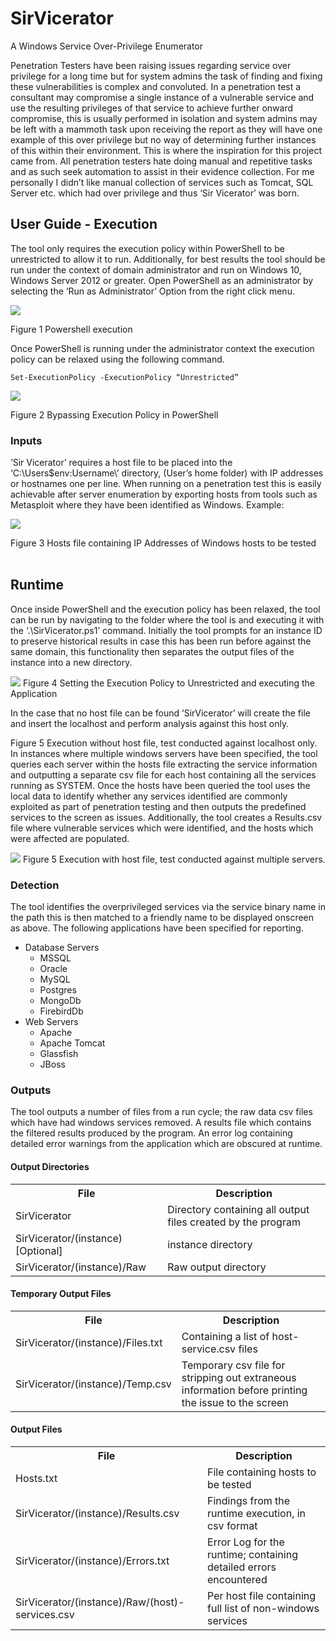 # SirVicerator
A Windows Service Over-Privilege Enumerator

Penetration Testers have been raising issues regarding service over privilege for a long time but for system admins the task of finding and fixing these vulnerabilities is complex and convoluted.  In a penetration test a consultant may compromise a single instance of a vulnerable service and use the resulting privileges of that service to achieve further onward compromise, this is usually performed in isolation and system admins may be left with a mammoth task upon receiving the report as they will have one example of this over privilege but no way of determining further instances of this within their environment.
This is where the inspiration for this project came from.  All penetration testers hate doing manual and repetitive tasks and as such seek automation to assist in their evidence collection.  For me personally I didn’t like manual collection of services such as Tomcat, SQL Server etc. which had over privilege and thus ‘Sir Vicerator’ was born.


<h2>User Guide - Execution</h2>

The tool only requires the execution policy within PowerShell to be unrestricted to allow it to run.  Additionally, for best results the tool should be run under the context of domain administrator and run on Windows 10, Windows Server 2012 or greater.  Open PowerShell as an administrator by selecting the ‘Run as Administrator’ Option from the right click menu.
 
 <img src="https://user-images.githubusercontent.com/72804004/106904736-71f68700-66f3-11eb-993f-fd4c83facfe8.png">
 
Figure 1 Powershell execution
 
Once PowerShell is running under the administrator context the execution policy can be relaxed using the following command.

<code>Set-ExecutionPolicy -ExecutionPolicy “Unrestricted”</code>

 <img src="https://user-images.githubusercontent.com/72804004/106904833-905c8280-66f3-11eb-9610-3b16dc50ec2e.png">
 
Figure 2 Bypassing Execution Policy in PowerShell
 
<h3>Inputs</h3>

‘Sir Vicerator’ requires a host file to be placed into the ‘C:\Users\$env:Username\’ directory, (User’s home folder) with IP addresses or hostnames one per line.  When running on a penetration test this is easily achievable after server enumeration by exporting hosts from tools such as Metasploit where they have been identified as Windows.
Example:

<img src="https://user-images.githubusercontent.com/72804004/106904928-a8cc9d00-66f3-11eb-8ced-72106a1a6d47.png">

Figure 3 Hosts file containing IP Addresses of Windows hosts to be tested
 
<h2>Runtime</h2>

Once inside PowerShell and the execution policy has been relaxed, the tool can be run by navigating to the folder where the tool is and executing it with the ‘.\SirVicerator.ps1’ command.  Initially the tool prompts for an instance ID to preserve historical results in case this has been run before against the same domain, this functionality then separates the output files of the instance into a new directory.
 
 <img src="https://user-images.githubusercontent.com/72804004/106905113-db769580-66f3-11eb-812b-58ccd1620214.png">
 Figure 4 Setting the Execution Policy to Unrestricted and executing the Application

In the case that no host file can be found ‘SirVicerator’ will create the file and insert the localhost and perform analysis against this host only.



Figure 5 Execution without host file, test conducted against localhost only.
In instances where multiple windows servers have been specified, the tool queries each server within the hosts file extracting the service information and outputting a separate csv file for each host containing all the services running as SYSTEM.
Once the hosts have been queried the tool uses the local data to identify whether any services identified are commonly exploited as part of penetration testing and then outputs the predefined services to the screen as issues.  Additionally, the tool creates a Results.csv file where vulnerable services which were identified, and the hosts which were affected are populated.
 
<img src="https://user-images.githubusercontent.com/72804004/106905310-11b41500-66f4-11eb-84ce-3ec123a6f1ae.png">
Figure 5 Execution with host file, test conducted against multiple servers.

<h3>Detection</h3>

The tool identifies the overprivileged services via the service binary name in the path this is then matched to a friendly name to be displayed onscreen as above.  The following applications have been specified for reporting.
* Database Servers
  * MSSQL
  * Oracle
  * MySQL
  * Postgres
  * MongoDb
  * FirebirdDb
* Web Servers
  * Apache
  * Apache Tomcat
  * Glassfish
  * JBoss 

<h3>Outputs</h3>
The tool outputs a number of files from a run cycle; the raw data csv files which have had windows services removed. A results file which contains the filtered results produced by the program.  An error log containing detailed error warnings from the application which are obscured at runtime.

<h4>Output Directories</h4>

<table>
<tr>
  <th>File</th>	
  <th>Description</th>
<tr>
<tr>
  <td>SirVicerator</td>
  <td>Directory containing all output files created by the program</td>
 </tr>
<tr>
  <td>SirVicerator/(instance)	[Optional]</td> 
  <td>instance directory</td>
</tr>
</tr>
  <td>SirVicerator/(instance)/Raw</td>	
  <td>Raw output directory</td>
</tr>
</table>

<h4>Temporary Output Files</h4>
<table>
  <tr>
    <th>File</th>	
    <th>Description</th>
  </tr>
  <tr>
    <td>SirVicerator/(instance)/Files.txt</td>	
    <td>Containing a list of host-service.csv files</td>
  </tr>
  <tr>
    <td>SirVicerator/(instance)/Temp.csv</td>	
    <td>Temporary csv file for stripping out extraneous information before printing the issue to the screen</td>
</table>

<h4>Output Files</h4>

<table>
  <tr>
    <th>File</th>
    <th>Description</th>
  </tr>
  <tr>
   <td>Hosts.txt</td>
   <td>File containing hosts to be tested</td>
  </tr>
  <tr>
   <td>SirVicerator/(instance)/Results.csv</td>
   <td>Findings from the runtime execution, in csv format</td>
  </tr>
  <tr>
   <td>SirVicerator/(instance)/Errors.txt</td>
   <td>Error Log for the runtime; containing detailed errors encountered </td>
  </tr>
  <tr>
    <td>SirVicerator/(instance)/Raw/(host)-services.csv</td>
    <td>Per host file containing full list of non-windows services</td>
  </tr>
  </table>
